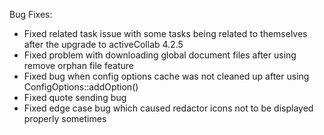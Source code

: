 Bug Fixes:

* Fixed related task issue with some tasks being related to themselves after the upgrade to activeCollab 4.2.5
* Fixed problem with downloading global document files after using remove orphan file feature
* Fixed bug when config options cache was not cleaned up after using ConfigOptions::addOption()
* Fixed quote sending bug
* Fixed edge case bug which caused redactor icons not to be displayed properly sometimes